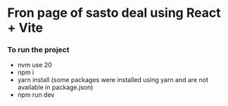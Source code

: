 # Fron page of sasto deal using React + Vite

### To run the project 
- nvm use 20
- npm i
- yarn install (some packages were installed using yarn and are not available in package.json)
- npm run dev


